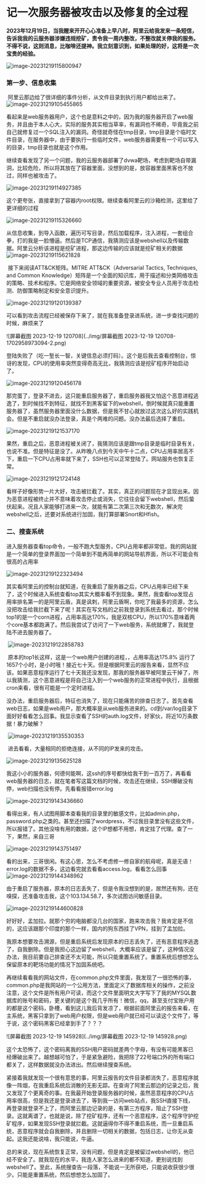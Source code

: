 # 记一次服务器被攻击以及修复的全过程

​	**2023年12月19日，当我醒来开开心心准备上早八时，阿里云给我发来一条短信，告诉我我的云服务器涉嫌违规挖矿，责令我一周内整改，不整改就关停我的服务。不得不说，这则消息，比咖啡还提神。我立刻意识到，如果处理的好，这将是一次宝贵的经验。**

![image-20231219115800947](../img/image-20231219115800947.png)

### 第一步、信息收集

​	阿里云那边给了很详细的事件分析，从文件目录到执行用户都给出来了。
![image-20231219105455865](../img/image-20231219105455865.png)

​	看起来是web服务器用户，这个也是意料之中的，因为我的服务器开启了web服务，并且由于本人心大，实际的服务其实相当草率，有漏洞也不稀奇，毕竟我之前自己就修复过一个SQL注入的漏洞。奇怪就奇怪在tmp目录，tmp目录是个临时文件目录，在服务器中，由于要执行一些临时文件，web服务器需要有一个可以写入的目录，tmp目录也就是这个作用。

​	继续查看发现了另一个问题，我的云服务器部署了dvwa靶场，考虑到靶场自带漏洞，比较危险，所以将其放在了容器里面，没想到的是，放容器里面黑客也不放过，同样也被攻击了。

![image-20231219114927385](../img/image-20231219114927385.png)

​	这个更夸张，直接拿到了容器内root权限。继续查看阿里云的沙箱检测，这里给了更详细的过程

![image-20231219115326660](../img/image-20231219115326660.png)

​	从信息收集，到导入函数，遍历可写目录，然后加载程序，注入进程，一套组合拳，打的我是一脸懵逼。然后是TCP通信，我猜测应该是webshell以及传输数据。阿里云分析该进程是挖矿进程，那这边传输的应该就是挖矿相关的数据![image-20231219115621828](../img/image-20231219115621828.png)

​	接下来阅读ATT&CK矩阵。MITRE ATT&CK（Adversarial Tactics, Techniques, and Common Knowledge）矩阵是一个全面的知识库，用于描述和分类网络攻击的策略、技术和程序。它是网络安全领域的重要资源，被安全专业人员用于攻击检测、防御策略制定和安全意识提升。

![image-20231219120139387](../img/image-20231219120139387.png)

​	可以看到攻击流程已经被保存下来了，就在我准备登录进系统，进一步查找问题的时候，麻烦来了

![屏幕截图 2023-12-19 120708](../img/屏幕截图 2023-12-19 120708-1702958973094-2.png)

​	登陆失败了（吃一堑长一智，关键信息必须打码）。这个是后我去查看控制台，惊讶的发现，CPU的使用率突然变得奇高无比，我猜测应该是挖矿程序开始启动了。

![image-20231219120456178](../img/image-20231219120456178.png)

​	那完蛋了，登录不进去，这只能重启服务器了，重启服务器我又怕这个恶意进程逃逸了，到时候找不到特征，就找不到黑客留下的webshell，倒时候就真只能重置服务器了，虽然服务器里面没什么数据，但是我不甘心就放过这次这么好的实践机会。但是不重启就没办法登录，真是个两难的问题。没办法最后选择了重启。

![image-20231219121537170](../img/image-20231219121537170.png)

果然，重启之后，恶意进程被关闭了，我猜测应该是跟tmp目录是临时目录有关，也说不准。但是特征是没了。从昨晚八点到今天中午十二点，CPU占用率居高不下，重启一下CPU占用率就下来了，SSH也可以正常登陆了。网站服务也恢复正常。

![image-20231219121724148](../img/image-20231219121724148.png)

​	看样子好像形势一片大好，攻击被拦截了。其实，真正的问题现在才显现出来。因为恶意进程被终止并不意味着攻击停止或消失，它往往会留下webshell，然后蛰伏起来。况且人家能够打进来一次，就能有第二次第三次和无数次，解决完webshell之后，还要对系统进行加固，我打算部署Snort和Hfish。

### 二、搜查系统

​	进入服务器查看top命令，一般不跑大型服务，CPU占用率都非常低，我的网站就是一个简单的登录界面加一个简单到不能再简单的网站导航界面，所以不可能会有很高的占用率

![image-20231219122323494](../img/image-20231219122323494.png)

​	其实看阿里云的控制台就知道，在我重启了服务器之后，CPU占用率已经下来了，这个时候进入系统查看top其实大概率看不到现象。果然，我查看top发现占用率排名第一的是阿里云盾，真是讽刺，阿里云盾啊，你吃了我最多的资源，怎么没把攻击给我拦截下来了呢！其实在写文档的之前我登录到系统去看过，那个时候top1的是一个corn进程，占用率高达170%，我是双核CPU，所以170%意味着两个core基本都跑满了。然后我尝试了访问了一下web服务，系统就爆了，我就登陆不进去服务器了。

​	![image-20231219122858783](../img/image-20231219122858783.png)

​	原本的top1长这样，这是一个web用户创建的进程，，占用率高达175.8% 运行了1657个小时，是小时哦！接近七十天。但是根据阿里云的报告来看，显然不应该。如果恶意程序运行了七十天我还没发现，那我的服务器早被阿里云干掉了，所以我猜测，这个恶意进程是将自己注入到一个web服务的正常进程中执行，且根据cron来看，很有可能是一个定时进程。

​	没办法，重启服务器后，特征也消失了，现在只能痛苦的排查日志了。首先查看web日志，如果是web用户，那大概率是从web服务进来的。cd到/var/log目录下面好好看看怎么回事。我显示查看了SSH的auth.log文件，好家伙，将近10万条数据！暴力破解？

​	![image-20231219135530353](../img/image-20231219135530353.png)

​	进去看看，大量相同的拒绝连接，从不同的IP发来的攻击。

![image-20231219135625128](../img/image-20231219135625128.png)

​	我这小小的服务器，何德何能啊，这ssh的序号都快给我干到一百万了，再看看web服务器的日志，就在笔者写这篇文档的时候，攻击还在继续，SSH爆破没有停，web扫描也没有停。先看看报错error.log

![image-20231219143436660](../img/image-20231219143436660.png)

​	看得出来，有人试图用脚本查看我的目录里的敏感文件，比如admin.php，password.php之类的。甚至还扫描了wordpress，不过我目录里没有这些文件，所以报错了。其他没啥有用的数据，这个IP想都不用想，肯定挂了代理。查了一下，果然，来自三哥

![image-20231219143751497](../img/image-20231219143751497.png)

​	看的出来，三哥很闲。有这心思，怎么不考虑修一修自家的航母呢，真是无语！error.log的数据不多，这边看完就去看看access.log，看看怎么回事![image-20231219144348962](../img/image-20231219144348962.png)

​	由于重启了服务器，原本的日志丢失了，但是令我没想到的是，居然还有狗，还在嗅探，还准备攻击我，这个103.134.58.7，多次试图访问敏感目录。

![image-20231219144600828](../img/image-20231219144600828.png)

​	好好好，孟加拉。就那个穷的电脑都没几台的国家，跑来攻击我？我肯定是不信的，这应该跟那个印度的那个一样，国内的狗东西挂了VPN，挂到了孟加拉。

​	我原本想要攻击溯源，但是重启系统后发现原本的日志丢失了，还有恶意程序逃逸了，自我删除。但是我担心这边留了webshell，大概率应该是留了，这种情况没办法，我目前要自己排查还不太可能，所以只能重置系统了。重置系统后想想怎么保留原本的靶场功能的情况下加固系统吧。

​	再继续看看我的网站文件，在common.php文件里面，我发现了一很恐怖的事，common.php是我网站的一个公用方法，里面定义了数据库相关的操作，之前没注意，这个文件是所有用户可读，而这个文件里面明文大字写下了我的MYSQL数据库的账号和密码，更关键的是这个我几乎所有！微信，qq，甚至支付宝账户用的都是这个密码，卧槽，看到这儿我后背发凉了，根据前面阿里云的报告来看，在主系统，黑客只拿到了web用户权限，但是web用户就已经可以读这个文件了，等于说，这个密码黑客已经拿到手了？？？

![屏幕截图 2023-12-19 145928](../img/屏幕截图 2023-12-19 145928.png)

​	这个太恐怖了，这个密码离我的SSH用户密码就差两个字母，有没有可能黑客已经爆破出来了。越想越可怕了，于是紧急避险，我把除了22号端口外的所有端口都关了，这样数据就没办法进出。然后继续搜查系统。

​	紧接着我就发现一个很有意思的事，阿里云报告的文件目录都消失了，恶意程序就像一阵烟，在我重启系统后消散的无影无踪。在查询了阿里云那边的记录之后，我又发现了个更离奇的事。在我最开始登录服务器的时候，虽然恶意程序的CPU占用率很高，但是我还是登录进去了，等到我一访问web站点，我SSH直接下线，再登录就登录不上了，而阿里云那边记录的是，有第三方程序，阻止了SSH登录。这就离谱了，也就是说，除了挖矿程序，还有一个恶意程序，这个程序守护挖矿程序，如果发现SSH登录就拦截。这就逼得你不得不重启系统，而一旦重启系统，恶意程序就会自我删除，并且删除一切相关的数据，包括日志，让你无从查起。这我还能说啥，我只能说，牛逼。

​	总的来说，现在系统恢复正常，没有问题，但是肯定是被留过webshell的，他已经不安全了。就我现在的水平，我连人家怎么进来的都不知道，更别说找到webshell了。至此，系统搜查告一段落，不能说一无所获吧，只能说收获很少很少。只能是重置系统，然后想想怎么加固了。